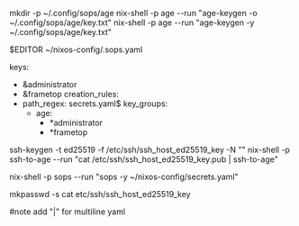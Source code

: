 mkdir -p ~/.config/sops/age
nix-shell -p age --run "age-keygen -o ~/.config/sops/age/key.txt"
nix-shell -p age --run "age-keygen -y ~/.config/sops/age/key.txt"


$EDITOR ~/nixos-config/.sops.yaml

keys:
  - &administrator
  - &frametop
creation_rules:
  - path_regex: secrets.yaml$
    key_groups:
    - age:
      - *administrator
      - *frametop

ssh-keygen -t ed25519 -f  /etc/ssh/ssh_host_ed25519_key -N ""
nix-shell -p ssh-to-age --run "cat /etc/ssh/ssh_host_ed25519_key.pub | ssh-to-age"

nix-shell -p sops --run "sops -y ~/nixos-config/secrets.yaml"

mkpasswd -s
cat etc/ssh/ssh_host_ed25519_key

#note add "|" for multiline yaml
